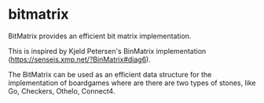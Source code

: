 # bitmatrix

BitMatrix provides an efficient bit matrix implementation.

This is inspired by Kjeld Petersen's BinMatrix implementation (https://senseis.xmp.net/?BinMatrix#diag6).

The BitMatrix can be used as an efficient data structure for the implementation of boardgames where are there are two types of stones, like Go, Checkers, Othelo, Connect4.
